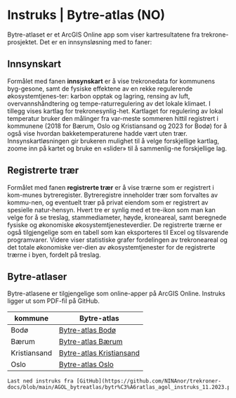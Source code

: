# Instruks | Bytre-atlas (NO)

Bytre-atlaset er et ArcGIS Online app som viser kartresultatene fra trekrone-prosjektet. Det er en innsynsløsning med to faner: 

## Innsynskart
Formålet med fanen **innsynskart** er å vise trekronedata for kommunens byg-gesone, samt de fysiske effektene av en rekke regulerende økosystemtjenes-ter: karbon opptak og lagring, rensing av luft, overvannshåndtering og tempe-raturregulering av det lokale klimaet. I tillegg vises kartlag for trekronesynlig-het. Kartlaget for regulering av lokal temperatur bruker den målinger fra var-meste sommeren hittil registrert i kommunene (2018 for Bærum, Oslo og Kristiansand og 2023 for Bodø) for å også vise hvordan bakketemperaturene hadde vært uten trær. Innsynskartløsningen gir brukeren mulighet til å velge forskjellige kartlag, zoome inn på kartet og bruke en «slider» til å sammenlig-ne forskjellige lag.

## Registrerte trær
Formålet med fanen **registrerte trær** er å vise trærne som er registrert i kom-munes bytreregister. Bytreregistre inneholder trær som forvaltes av kommu-nen, og eventuelt trær på privat eiendom som er registrert av spesielle natur-hensyn. Hvert tre er synlig med et tre-ikon som man kan velge for å se treslag, stammediameter, høyde, kroneareal, samt beregnede fysiske og økonomiske økosystemtjenesteverdier. De registrerte trærne er også tilgjengelige som en tabell som kan eksporteres til Excel og tilsvarende programvarer. Videre viser statistiske grafer fordelingen av trekroneareal og det totale økonomiske ver-dien av økosystemtjenester for de registrerte trærne i byen, fordelt på treslag.

## Bytre-atlaser
Bytre-atlasene er tilgjengelige som online-apper på ArcGIS Online. Instruks ligger ut som PDF-fil på GitHub. 

| kommune | Bytre-atlas |
| --- | --- |
| Bodø | [Bytre-atlas Bodø](https://experience.arcgis.com/experience/5191adc2c4b34658aea227c9853c6ebb) |
| Bærum | [Bytre-atlas Bærum](https://experience.arcgis.com/experience/8e112760eff34fd5b9176cefb7d31eb3) |
| Kristiansand | [Bytre-atlas Kristiansand](https://experience.arcgis.com/experience/6e047c5432e64b3f9abb1592d7907ff6) |
| Oslo | [Bytre-atlas Oslo](https://experience.arcgis.com/experience/aa5030c8735946949086e4ee3dd7638b) |


```{note}
Last ned instruks fra [GitHub](https://github.com/NINAnor/trekroner-docs/blob/main/AGOL_bytreatlas/bytr%C3%A6ratlas_agol_instruks_11.2023.pdf)
```
